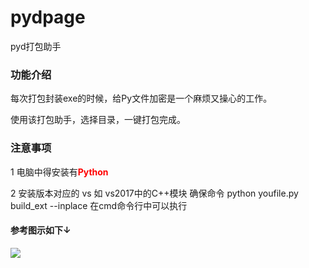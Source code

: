 # pydpage
pyd打包助手

<h3>功能介绍</h3>
<p>每次打包封装exe的时候，给Py文件加密是一个麻烦又操心的工作。</p>
<p>使用该打包助手，选择目录，一键打包完成。</p>

<h3>注意事项</h3>
<p>1 电脑中得安装有<b style="color:red;">Python</b></p>
<p>2 安装版本对应的 vs 如 vs2017中的C++模块 确保命令 python youfile.py build_ext --inplace  在cmd命令行中可以执行</p>
<h4>参考图示如下↓</h4>
<img src="https://img-blog.csdnimg.cn/20201202001319187.png?x-oss-process=image/watermark,type_ZmFuZ3poZW5naGVpdGk,shadow_10,text_aHR0cHM6Ly9ibG9nLmNzZG4ubmV0L3d6cTI5OTMxOTI3,size_16,color_FFFFFF,t_70">
